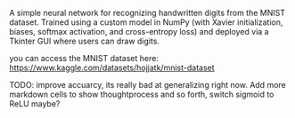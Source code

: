 A simple neural network for recognizing handwritten digits from the MNIST dataset. 
Trained using a custom model in NumPy (with Xavier initialization, biases, softmax activation, and cross-entropy loss) and deployed via a Tkinter GUI where users can draw digits.

you can access the MNIST dataset here: https://www.kaggle.com/datasets/hojjatk/mnist-dataset

TODO: improve accuarcy, its really bad at generalizing right now. Add more markdown cells to show thoughtprocess and so forth, switch sigmoid to ReLU maybe? 
